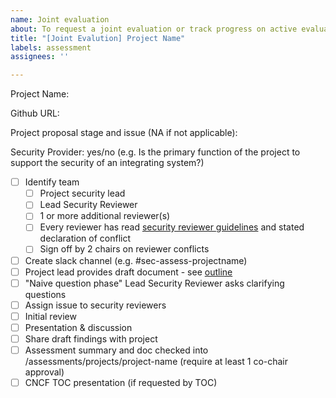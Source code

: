 ```yaml
---
name: Joint evaluation
about: To request a joint evaluation or track progress on active evaluation
title: "[Joint Evalution] Project Name"
labels: assessment
assignees: ''

---
```


Project Name: 

Github URL:

<!-- For project proposals looking to go through SIG evaluation, please indicate the stage for review (sandbox, incubation/graduation and link to the TOC issue, else indicate NA

For example, https://github.com/cncf/toc/issues/368 (incubation)
-->
Project proposal stage and issue (NA if not applicable):

Security Provider: yes/no (e.g. Is the primary function of the project to support the security of an integrating system?)

- [ ] Identify team
   - [ ] Project security lead
   - [ ] Lead Security Reviewer
   - [ ] 1 or more additional reviewer(s)
   - [ ] Every reviewer has read [security reviewer guidelines](https://github.com/cncf/sig-security/blob/master/assessments/guide/security-reviewer.md) and stated declaration of conflict
   - [ ] Sign off by 2 chairs on reviewer conflicts
- [ ] Create slack channel (e.g. #sec-assess-projectname)
- [ ] Project lead provides draft document - see [outline](https://github.com/cncf/sig-security/blob/master/assessments/guide/outline.md)
- [ ] "Naive question phase" Lead Security Reviewer asks clarifying questions 
- [ ] Assign issue to security reviewers
- [ ] Initial review
- [ ] Presentation & discussion
- [ ] Share draft findings with project
- [ ] Assessment summary and doc checked into /assessments/projects/project-name (require at least 1 co-chair approval)
- [ ] CNCF TOC presentation (if requested by TOC)
